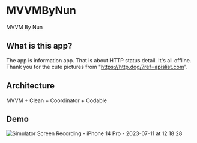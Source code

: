 # MVVMByNun
MVVM By Nun

## What is this app?
The app is information app. That is about HTTP status detail.
It's all offline. Thank you for the cute pictures from "https://http.dog/?ref=apislist.com".

## Architecture
MVVM + Clean + Coordinator + Codable

## Demo
![Simulator Screen Recording - iPhone 14 Pro - 2023-07-11 at 12 18 28](https://github.com/apinun-wong/MVVMByNun/assets/49288081/be5d0e7c-7897-459b-8056-543b7599e56e)


